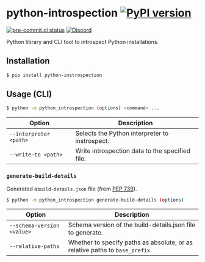 # python-introspection [![PyPI version](https://badge.fury.io/py/python-introspection.svg)](https://pypi.org/project/python-introspection/)

[![pre-commit.ci status](https://results.pre-commit.ci/badge/github/FFY00/python-introspection/main.svg)](https://results.pre-commit.ci/latest/github/FFY00/python-introspection/main)
[![Discord](https://img.shields.io/discord/803025117553754132?label=PyPA%20Discord)](https://discord.gg/pypa)

<!-- [![CI test](https://github.com/FFY00/python-introspection/actions/workflows/test.yml/badge.svg)](https://github.com/FFY00/python-introspection/actions/workflows/test.yml) -->
<!-- [![codecov](https://codecov.io/gh/FFY00/python-introspection/branch/main/graph/badge.svg)](https://codecov.io/gh/FFY00/python-introspection) -->
<!-- [![Documentation Status](https://readthedocs.org/projects/python-introspection/badge/?version=latest)](https://python-introspection.readthedocs.io/en/latest/?badge=latest) -->

Python library and CLI tool to introspect Python installations.

## Installation

```sh
$ pip install python-instrospection

```

## Usage (CLI)

```sh
$ python -m python_introspection (options) <command> ...
```

Option                 | Description
---------------------- | -------------------------------------------------------
`--interpreter <path>` | Selects the Python interpreter to instrospect.
`--write-to <path>`    | Write introspection data to the specified file.


### `generate-build-details`

Generated a`build-details.json` file (from [PEP 739](https://peps.python.org/pep-0739/)).

```sh
$ python -m python_introspection generate-build-details (options)
```

Option                 | Description
-------------------------- | ---------------------------------------------------
`--schema-version <value>` | Schema version of the build-details.json file to generate.
`--relative-paths`         | Whether to specify paths as absolute, or as relative paths to `base_prefix`.
